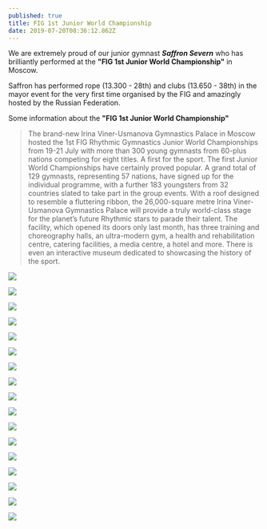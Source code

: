 ```yaml
---
published: true
title: FIG 1st Junior World Championship
date: 2019-07-20T08:36:12.862Z
---
```

We are extremely proud of our junior gymnast **_Saffron Severn_** who has brilliantly performed at the **"FIG 1st Junior World Championship"** in Moscow.

Saffron has performed rope (13.300 - 28th) and clubs (13.650 - 38th) in the mayor event for the very first time organised by the FIG and amazingly hosted by the Russian Federation.

Some information about the **"FIG 1st Junior World Championship"**

> The brand-new Irina Viner-Usmanova Gymnastics Palace in Moscow hosted the 1st FIG Rhythmic Gymnastics Junior World Championships from 19-21 July with more than 300 young gymnasts from 60-plus nations competing for eight titles. A first for the sport. The first Junior World Championships have certainly proved popular. A grand total of 129 gymnasts, representing 57 nations, have signed up for the individual programme, with a further 183 youngsters from 32 countries slated to take part in the group events. With a roof designed to resemble a fluttering ribbon, the 26,000-square metre Irina Viner-Usmanova Gymnastics Palace will provide a truly world-class stage for the planet’s future Rhythmic stars to parade their talent. The facility, which opened its doors only last month, has three training and choreography halls, an ultra-modern gym, a health and rehabilitation centre, catering facilities, a media centre, a hotel and more. There is even an interactive museum dedicated to showcasing the history of the sport.

![](/assets/img-20190718-wa0065.jpg)

![](/assets/img_20190718_112836.jpg)

![](/assets/img_20190722_194728_196.jpg)

![](/assets/img-20190717-wa0056.jpg)

![](/assets/img-20190718-wa0055.jpg)

![](/assets/img-20190719-wa0084.jpg)

![](/assets/mvimg_20190718_115133.jpg)

![](/assets/img_20190720_162136.jpg)

![](/assets/img_20190722_194728_197.jpg)

![](/assets/img_20190722_194728_207.jpg)

![](/assets/img-20190721-wa0044.jpg)

![](/assets/img-20190721-wa0112.jpg)

![](/assets/img_20190722_194728_211.jpg)

![](/assets/img_20190721_115956.jpg)

![](/assets/mvimg_20190721_104247.jpg)

![](/assets/img_20190722_194728_212.jpg)

![](/assets/img-20190719-wa0086.jpg)
